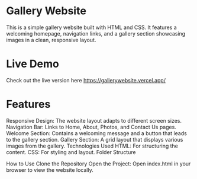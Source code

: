 # Gallery Website
This is a simple gallery website built with HTML and CSS. It features a welcoming homepage, navigation links, and a gallery section showcasing images in a clean, responsive layout.

# Live Demo
Check out the live version here 
https://gallerywebsite.vercel.app/

# Features
Responsive Design: The website layout adapts to different screen sizes.
Navigation Bar: Links to Home, About, Photos, and Contact Us pages.
Welcome Section: Contains a welcoming message and a button that leads to the gallery section.
Gallery Section: A grid layout that displays various images from the gallery.
Technologies Used
HTML: For structuring the content.
CSS: For styling and layout.
Folder Structure

How to Use
Clone the Repository
Open the Project:
Open index.html in your browser to view the website locally.

